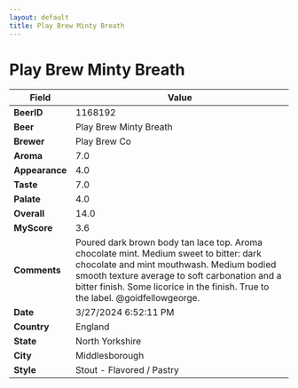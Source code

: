 ```yaml
---
layout: default
title: Play Brew Minty Breath
---
```


# Play Brew Minty Breath

| Field         | Value     |
|---------------|-----------|
| **BeerID** | 1168192 |
| **Beer** | Play Brew Minty Breath |
| **Brewer** | Play Brew Co |
| **Aroma** | 7.0 |
| **Appearance** | 4.0 |
| **Taste** | 7.0 |
| **Palate** | 4.0 |
| **Overall** | 14.0 |
| **MyScore** | 3.6 |
| **Comments** | Poured dark brown body tan lace top. Aroma chocolate mint. Medium sweet to bitter: dark chocolate and mint mouthwash. Medium bodied smooth texture average to soft carbonation and a bitter finish. Some licorice in the finish. True to the label. @goidfellowgeorge. |
| **Date** | 3/27/2024 6:52:11 PM |
| **Country** | England |
| **State** | North Yorkshire |
| **City** | Middlesborough |
| **Style** | Stout - Flavored / Pastry |
